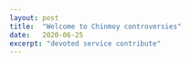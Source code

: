 ```yaml
---
layout: post
title:  "Welcome to Chinmoy controversies"
date:   2020-06-25
excerpt: "devoted service contribute"
---
```

